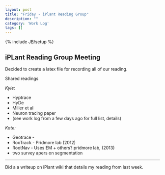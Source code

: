 ```yaml
---
layout: post
title: "Friday - iPlant Reading Group"
description: ""
category: 'Work Log'
tags: []
---
```

{% include JB/setup %}



iPLant Reading Group Meeting
------------------------------

Decided to create a latex file for recording all of our reading.

Shared readings 

*Kyle:*

* Hyptrace
* HyDe
* Miller et al 
* Neuron tracing paper
* (see work log from a few days ago for full list, details)

*Kate:*
    
* Geotrace - 
* RooTrack - Pridmore lab (2012)
* RootNav - Uses EM + others?  pridmore lab, (2013)
* two survey apers on segmentation 

---

Did a a writeup on iPlant wiki that details my reading from last week.
